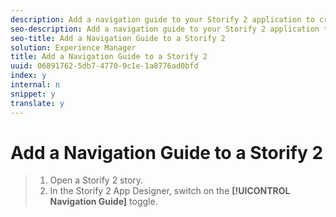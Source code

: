 ```yaml
---
description: Add a navigation guide to your Storify 2 application to create a list of permalinked posts in a prominent location next to your story.
seo-description: Add a navigation guide to your Storify 2 application to create a list of permalinked posts in a prominent location next to your story.
seo-title: Add a Navigation Guide to a Storify 2
solution: Experience Manager
title: Add a Navigation Guide to a Storify 2
uuid: 06891762-5db7-4770-9c1e-1a8776ad0bfd
index: y
internal: n
snippet: y
translate: y
---
```


# Add a Navigation Guide to a Storify 2


>1. Open a Storify 2 story.
>1. In the Storify 2 App Designer, switch on the **[!UICONTROL  Navigation Guide]** toggle.
